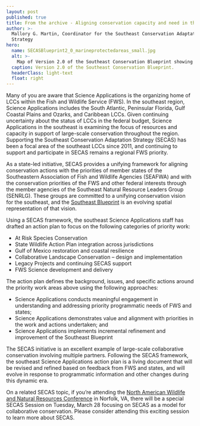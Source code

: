 ```yaml
---
layout: post
published: true
title: From the archive - Aligning conservation capacity and need in the Southeast
author: >-
  Mallory G. Martin, Coordinator for the Southeast Conservation Adaptation
  Strategy
hero:
  name: SECASBlueprint2_0_marineprotectedareas_small.jpg
  alt: >-
    Map of Version 2.0 of the Southeast Conservation Blueprint showing high value areas in dark blue, medium value areas in light blue, and protected areas in green.
  caption: Version 2.0 of the Southeast Conservation Blueprint.
  headerClass: light-text
  float: right
---
```

Many of you are aware that Science Applications is the organizing home of LCCs within the Fish and Wildlife Service (FWS).  In the southeast region, Science Applications includes the South Atlantic, Peninsular Florida, Gulf Coastal Plains and Ozarks, and Caribbean LCCs.  Given continuing uncertainty about the status of LCCs in the federal budget, Science Applications in the southeast is examining the focus of resources and capacity in support of large-scale conservation throughout the region.  Supporting the Southeast Conservation Adaptation Strategy (SECAS) has been a focal area of the southeast LCCs since 2011, and continuing to support and participate in SECAS remains a regional FWS priority.<!--more-->

As a state-led initiative, SECAS provides a unifying framework for aligning conservation actions with the priorities of member states of the Southeastern Association of Fish and Wildlife Agencies (SEAFWA) and with the conservation priorities of the FWS and other federal interests through the member agencies of the Southeast Natural Resource Leaders Group (SENRLG).  These groups are committed to a unifying conservation vision for the southeast, and the [Southeast Blueprint](http://secassoutheast.org/blueprint) is an evolving spatial representation of that vision.

Using a SECAS framework, the southeast Science Applications staff has drafted an action plan to focus on the following categories of priority work:

- At Risk Species Conservation
- State Wildlife Action Plan integration across jurisdictions
- Gulf of Mexico restoration and coastal resilience
- Collaborative Landscape Conservation – design and implementation
- Legacy Projects and continuing SECAS support
- FWS Science development and delivery

The action plan defines the background, issues, and specific actions around the priority work areas above using the following approaches:

- Science Applications conducts meaningful engagement in understanding and addressing priority programmatic needs of FWS and states;
- Science Applications demonstrates value and alignment with priorities in the work and actions undertaken; and
- Science Applications implements incremental refinement and improvement of the Southeast Blueprint

The SECAS initiative is an excellent example of large-scale collaborative conservation involving multiple partners.  Following the SECAS framework, the southeast Science Applications action plan is a living document that will be revised and refined based on feedback from FWS and states, and will evolve in response to programmatic information and other changes during this dynamic era.

On a related SECAS topic, if you’re attending the [North American Wildlife and Natural Resources Conference](https://wildlifemanagement.institute/conference/southeast-conservation-adaptation-strategy-model-collaborative-conservation) in Norfolk, VA, there will be a special SECAS Session on Tuesday, March 28 focusing on SECAS as a model for collaborative conservation.  Please consider attending this exciting session to learn more about SECAS.
